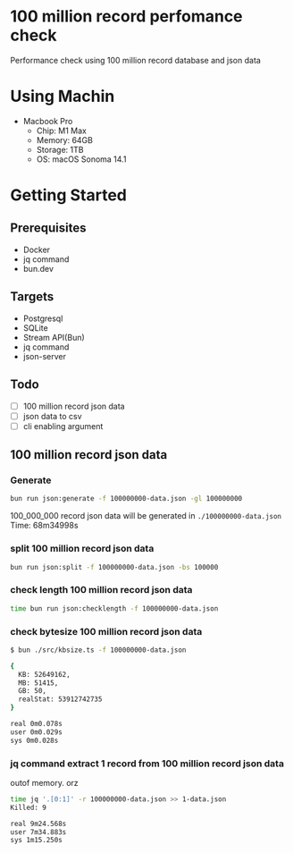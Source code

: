 # 100 million record perfomance check

Performance check using 100 million record database and json data

# Using Machin

- Macbook Pro
  - Chip: M1 Max
  - Memory: 64GB
  - Storage: 1TB
  - OS: macOS Sonoma 14.1

# Getting Started

## Prerequisites

- Docker
- jq command
- bun.dev

## Targets

- Postgresql
- SQLite
- Stream API(Bun)
- jq command
- json-server

## Todo

- [ ] 100 million record json data
- [ ] json data to csv
- [ ] cli enabling argument

## 100 million record json data

### Generate

```bash
bun run json:generate -f 100000000-data.json -gl 100000000
```

100_000_000 record json data will be generated in `./100000000-data.json`
Time: 68m34998s

### split 100 million record json data

```bash
bun run json:split -f 100000000-data.json -bs 100000
```

### check length 100 million record json data

```bash
time bun run json:checklength -f 100000000-data.json
```

### check bytesize 100 million record json data

```bash
$ bun ./src/kbsize.ts -f 100000000-data.json

{
  KB: 52649162,
  MB: 51415,
  GB: 50,
  realStat: 53912742735
}

real 0m0.078s
user 0m0.029s
sys 0m0.028s
```

### jq command extract 1 record from 100 million record json data

outof memory. orz

```bash
time jq '.[0:1]' -r 100000000-data.json >> 1-data.json
Killed: 9

real 9m24.568s
user 7m34.883s
sys 1m15.250s
```
